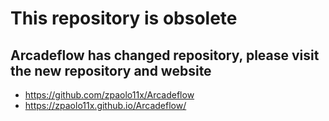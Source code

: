 # This repository is obsolete #
## Arcadeflow has changed repository, please visit the new repository and website ##

- https://github.com/zpaolo11x/Arcadeflow
- https://zpaolo11x.github.io/Arcadeflow/
